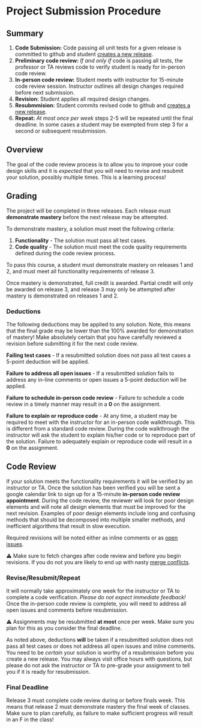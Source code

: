 Project Submission Procedure
============================

## Summary

1. **Code Submission:** Code passing all unit tests for a given release is committed to github and student [creates a new release](https://help.github.com/articles/creating-releases/).
2. **Preliminary code review:** *If and only if* code is passing all tests, the professor or TA reviews code to verify student is ready for in-person code review.
3. **In-person code review:** Student meets with instructor for 15-minute code review session. Instructor outlines all design changes required before next submission.
4. **Revision:** Student applies all required design changes.
5. **Resubmmision:** Student commits revised code to github and [creates a new release](https://help.github.com/articles/creating-releases/).
6. **Repeat:** *At most once per week* steps 2-5 will be repeated until the final deadline. In some cases a student may be exempted from step 3 for a second or subsequent resubmission.

## Overview

The goal of the code review process is to allow you to improve your code design skills and it is *expected* that you will need to revise and resubmit your solution, possibly multiple times. This is a learning process!

## Grading

The project will be completed in three releases. Each release must **demonstrate mastery** before the next release may be attempted. 

To demonstrate mastery, a solution must meet the following criteria:

1. **Functionality** - The solution must pass all test cases.
2. **Code quality** - The solution must meet the code quality requirements defined during the code review process.

To pass this course, a student must demonstrate mastery on releases 1 and 2, and must meet all functionality requirements of release 3. 

Once mastery is demonstrated, full credit is awarded. Partial credit will only be awarded on release 3, and release 3 may only be attempted after mastery is demonstrated on releases 1 and 2.

### Deductions

The following deductions may be applied to any solution. Note, this means that the final grade may be lower than the 100% awarded for demonstration of mastery! Make absolutely certain that you have carefully reviewed a revision before submitting it for the next code review.

**Failing test cases** - If a resubmitted solution does not pass all test cases a 5-point deduction will be applied. 

**Failure to address all open issues** - If a resubmitted solution fails to address any in-line comments or open issues a 5-point deduction will be applied. 

**Failure to schedule in-person code review** - Failure to schedule a code review in a timely manner may result in a **0** on the assignment.

**Failure to explain or reproduce code** - At any time, a student may be required to meet with the instructor for an in-person code walkthrough. This is different from a standard code review. During the code walkthrough the instructor will ask the student to explain his/her code or to reproduce part of the solution. Failure to adequately explain or reproduce code will result in a **0** on the assignment.

## Code Review

If your solution meets the functionality requirements it will be verified by an instructor or TA. Once the solution has been verified you will be sent a google calendar link to sign up for a 15-minute **in-person code review appointment**. During the code review, the reviewer will look for poor design elements and will note all design elements that must be improved for the next revision. Examples of poor design elements include long and confusing methods that should be decomposed into multiple smaller methods, and inefficient algorithms that result in slow execution.

Required revisions will be noted either as inline comments or as [open issues](https://help.github.com/articles/about-issues/). 

:warning: Make sure to fetch changes after code review and before you begin revisions. If you do not you are likely to end up with nasty [merge conflicts](https://help.github.com/articles/resolving-a-merge-conflict-using-the-command-line/).

### Revise/Resubmit/Repeat

It will normally take approximately one week for the instructor or TA to complete a code verification. *Please do not expect immediate feedback!* Once the in-person code review is complete, you will need to address all open issues and comments before resubmission.

:warning: Assignments may be resubmitted **at most** once per week. Make sure you plan for this as you consider the final deadline.

As noted above, deductions **will** be taken if a resubmitted solution does not pass all test cases or does not address all open issues and inline comments. You need to be *certain* your solution is worthy of a resubmission before you create a new release. You may always visit office hours with questions, but please do not ask the instructor or TA to pre-grade your assignment to tell you if it is ready for resubmission.

### Final Deadline

Release 3 must complete code review during or before finals week. This means that release 2 must demonstrate mastery the final week of classes. Make sure to plan carefully, as failure to make sufficient progress will result in an F in the class!